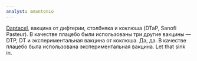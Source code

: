 ```yaml
---
analyst: amantonio
---
```


[Daptacel](https://www.fda.gov/downloads/biologicsbloodvaccines/vaccines/approvedproducts/ucm103037.pdf), вакцина от дифтерии, столбняка и коклюша (DTaP, Sanofi Pasteur). В качестве плацебо были использованы три другие вакцины — DTP, DT и экспериментальная вакцина от коклюша.
Да, да. В качестве плацебо была использована экспериментальная вакцина. Let that sink in.
